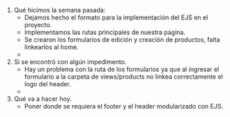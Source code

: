 1. Qué hicimos la semana pasada: 
    - Dejamos hecho el formato para la implementación del EJS en el proyecto.
    - Implementamos las rutas principales de nuestra pagina.
    - Se crearon los formularios de edición y creación de productos, falta linkearlos al home.
    - 
2. Si se encontró con algún impedimento.
    - Hay un problema con la ruta de los formularios ya que al ingresar el formulario a la carpeta de views/products no linkea correctamente el logo del header.
    - 
3. Qué va a hacer hoy.
    - Poner donde se requiera el footer y el header modularizado con EJS. 